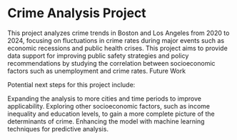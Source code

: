 # Crime Analysis Project
This project analyzes crime trends in Boston and Los Angeles from 2020 to 2024, focusing on fluctuations in crime rates during major events such as economic recessions and public health crises. This project aims to provide data support for improving public safety strategies and policy recommendations by studying the correlation between socioeconomic factors such as unemployment and crime rates.
Future Work

Potential next steps for this project include:

Expanding the analysis to more cities and time periods to improve applicability.
Exploring other socioeconomic factors, such as income inequality and education levels, to gain a more complete picture of the determinants of crime.
Enhancing the model with machine learning techniques for predictive analysis.

